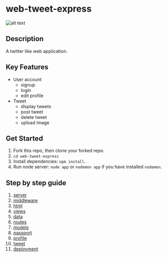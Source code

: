 # web-tweet-express
![alt text](http://res.cloudinary.com/hackhub/image/upload/v1524849627/Home_j9hfb3.jpg)

## Description
A twitter like web application.

## Key Features
* User account
	* signup
	* login
	* edit profile
* Tweet
	* display tweets 
    * post tweet
    * delete tweet
    * upload image

## Get Started
1. Fork this repo, then clone your forked repo.
2. `cd web-tweet-express`
3. Install dependencies: `npm install`.
4. Run node server: `node app` or `nodemon app` if you have installed `nodemon`.

## Step by step guide
1. [server](./notes/1-server.md)
2. [middleware](./notes/2-middleware.md)
3. [html](./notes/3-html.md)
4. [views](./notes/4-views.md)
5. [data](./notes/5-data.md)
6. [routes](./notes/6-routes.md)
7. [models](./notes/7-models.md)
8. [passport](./notes/8-passport.md)
9. [profile](./notes/9-profile.md)
10. [tweet](./notes/10-tweet.md)
11. [deployment](./notes/10-deployment.md)